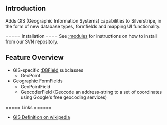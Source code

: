 ## Introduction
Adds GIS (Geographic Information Systems) capabilities to Silverstripe, in the form of new database types, formfields and mapping UI functionality.

===== Installation ====
See [:modules](/modules) for instructions on how to install from our SVN repository.

## Feature Overview
 * GIS-specific [:DBField](/DBField) subclasses
   * GeoPoint
 * Geographic FormFields
   * GeoPointField
   * GeocoderField (Geocode an address-string to a set of coordinates using Google's free geocoding services)

===== Links ======
 * [GIS Definition on wikipedia](http://en.wikipedia.org/wiki/Geographic_information_system)
